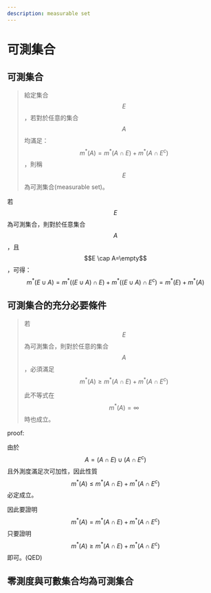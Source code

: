 ```yaml
---
description: measurable set
---
```


# 可測集合

## 可測集合

> 給定集合$$E$$，若對於任意的集合$$A$$均滿足：$$m^{*}(A) = m^{*}(A\cap E) + m^{*}(A \cap E^c)$$，則稱$$E$$為可測集合(measurable set)。

若$$E$$為可測集合，則對於任意集合$$A$$，且$$E \cap A=\empty$$，可得：$$m^{*}(E \cup A) = m^{*}((E \cup A) \cap E) + m^{*}(( E\cup A) \cap E^c)=m^{*}(E) + m^{*}(A)$$

## 可測集合的充分必要條件

> 若$$E$$為可測集合，則對於任意的集合$$A$$，必須滿足$$m^{*}(A) \geq m^{*}(A\cap E) + m^{*}(A \cap E^c)$$
>
> 此不等式在$$m^{*}(A)=\infty$$時也成立。

proof:

由於$$A=(A \cap E) \cup(A \cap E^c)$$且外測度滿足次可加性，因此性質$$m^{*}(A) \leq  m^{*}(A \cap E) + m^{*}(A \cap E^c)$$必定成立。

因此要證明$$m^{*}(A) = m^{*}(A\cap E) + m^{*}(A \cap E^c)$$只要證明$$m^{*}(A) \geq m^{*}(A\cap E) + m^{*}(A \cap E^c)$$即可。(QED)

## 零測度與可數集合均為可測集合
